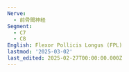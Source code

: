 ```yaml
---
Nerve:
  - 前骨間神経
Segment:
  - C7
  - C8
English: Flexor Pollicis Longus (FPL)
lastmod: '2025-03-02'
last_edited: 2025-02-27T00:00:00.000Z
---
```



